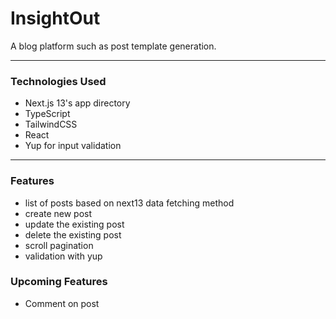 # InsightOut

A blog platform such as post template generation.

---

### Technologies Used

- Next.js 13's app directory
- TypeScript
- TailwindCSS
- React
- Yup for input validation

---

### Features

- list of posts based on next13 data fetching method
- create new post
- update the existing post
- delete the existing post
- scroll pagination
- validation with yup

### Upcoming Features

- Comment on post
